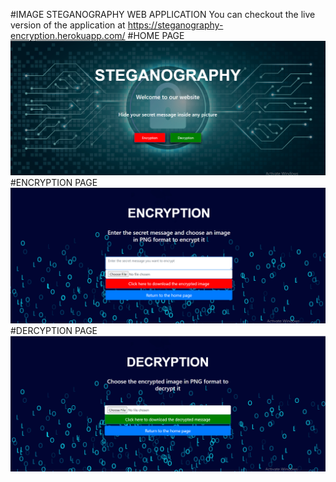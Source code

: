 #IMAGE STEGANOGRAPHY WEB APPLICATION
You can checkout the live version of the application at https://steganography-encryption.herokuapp.com/
#HOME PAGE
![App Screenshot](screenshot1.png)
#ENCRYPTION PAGE
![App Screenshot](screenshot2.png)
#DERCYPTION PAGE
![App Screenshot](screenshot3.png)